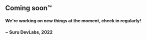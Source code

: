 ## Coming soon™

#### We're working on new things at the moment, check in regularly!
#### ~ Suru DevLabs, 2022
